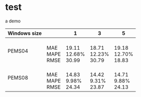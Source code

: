 # test
a demo

| Windows size |  | 1 | 3 | 5 |
| --- | --- | --- |--- | --- | 
| PEMS04| <br>MAE<br>MAPE<br>RMSE | <br>19.11<br>12.68%<br>30.99 |<br>18.71<br>12.23%<br>30.79 |<br>19.18<br>12.70%<br>18.83 | 
| PEMS08| <br>MAE<br>MAPE<br>RMSE | <br>14.83<br>9.98%<br>24.34 | <br>14.42<br>9.31%<br>23.87 | <br>14.71<br>9.88%<br>24.13 | 
